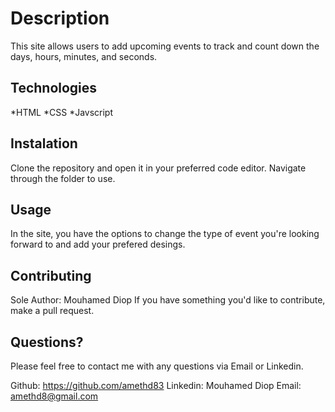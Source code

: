 # Description

This site allows users to add upcoming events to track and count down the days, hours, minutes, and seconds.

## Technologies
*HTML
*CSS
*Javscript

## Instalation
Clone the repository and open it in your preferred code editor. Navigate through the folder to use.

## Usage 
In the site, you have the options to change the type of event you're looking forward to and add your prefered desings.

## Contributing
Sole Author: Mouhamed Diop
If you have something you'd like to contribute, make a pull request.

## Questions?
Please feel free to contact me with any questions via Email or Linkedin.

Github: https://github.com/amethd83
Linkedin: Mouhamed Diop
Email: amethd8@gmail.com





